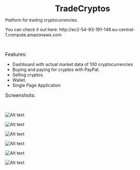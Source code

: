 <p style="text-align: center;"><span style="font-size: 20pt;"><strong>TradeCryptos</strong></span></p>
<p><span style="font-size: 10pt;">Platform for trading cryptocurrencies.</span></p>
You can check it out here: http://ec2-54-93-191-148.eu-central-1.compute.amazonaws.com
<p>&nbsp;</p>
<p><span style="font-size: 12pt;">Features:</span></p>
<ul>
<li>Dashboard with actual market data of 100 cryptocurrencies</li>
<li>Buying and paying for cryptos with PayPal.</li>
<li>Selling cryptos.</li>
<li>Wallet.</li>
<li>Single Page Application</li>
</ul>
<p><span style="font-size: 12pt;">Screenshots:</span></p>
<p>&nbsp;</p>

![Alt text](http://ec2-54-93-229-217.eu-central-1.compute.amazonaws.com/screenshots/dashboard.PNG "Optional title")

![Alt text](http://ec2-54-93-229-217.eu-central-1.compute.amazonaws.com/screenshots/1.JPG "Optional title")

![Alt text](http://ec2-54-93-229-217.eu-central-1.compute.amazonaws.com/screenshots/3.JPG "Optional title")

![Alt text](http://ec2-54-93-229-217.eu-central-1.compute.amazonaws.com/screenshots/4.JPG "Optional title")

![Alt text](http://ec2-54-93-229-217.eu-central-1.compute.amazonaws.com/screenshots/5.JPG "Optional title")

![Alt text](http://ec2-54-93-229-217.eu-central-1.compute.amazonaws.com/screenshots/6.JPG "Optional title")



